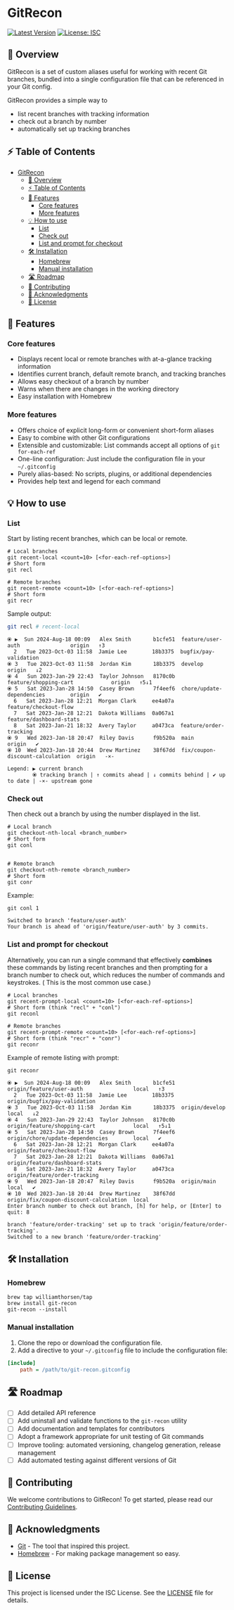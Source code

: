 # GitRecon

[![Latest Version](https://img.shields.io/badge/version-0.10.0-blue.svg)](https://github.com/williamthorsen/git-recon/releases)
[![License: ISC](https://img.shields.io/badge/License-ISC-yellow.svg)](https://opensource.org/licenses/ISC)

## 📖 Overview

GitRecon is a set of custom aliases useful for working with recent Git branches,
bundled into a single configuration file that can be referenced in your Git config.

GitRecon provides a simple way to

- list recent branches with tracking information
- check out a branch by number
- automatically set up tracking branches

## ⚡ Table of Contents

<!-- TOC -->
* [GitRecon](#gitrecon)
  * [📖 Overview](#-overview)
  * [⚡ Table of Contents](#-table-of-contents)
  * [🎯 Features](#-features)
    * [Core features](#core-features)
    * [More features](#more-features)
  * [💡 How to use](#-how-to-use)
    * [List](#list)
    * [Check out](#check-out)
    * [List and prompt for checkout](#list-and-prompt-for-checkout)
  * [🛠️ Installation](#-installation)
    * [Homebrew](#homebrew)
    * [Manual installation](#manual-installation)
  * [🛣️ Roadmap](#-roadmap)
  * [🤝 Contributing](#-contributing)
  * [🙏 Acknowledgments](#-acknowledgments)
  * [📝 License](#-license)
<!-- TOC -->

## 🎯 Features

### Core features

- Displays recent local or remote branches with at-a-glance tracking information
- Identifies current branch, default remote branch, and tracking branches
- Allows easy checkout of a branch by number
- Warns when there are changes in the working directory
- Easy installation with Homebrew

### More features

- Offers choice of explicit long-form or convenient short-form aliases
- Easy to combine with other Git configurations
- Extensible and customizable: List commands accept all options of `git for-each-ref`
- One-line configuration: Just include the configuration file in your `~/.gitconfig`
- Purely alias-based: No scripts, plugins, or additional dependencies
- Provides help text and legend for each command

## 💡 How to use

### List

Start by listing recent branches, which can be local or remote.

```shell
# Local branches
git recent-local <count=10> [<for-each-ref-options>]
# Short form
git recl

# Remote branches
git recent-remote <count=10> [<for-each-ref-options>]
# Short form
git recr
```

Sample output:

```bash
git recl # recent-local
```

```
⦿ ▶︎  Sun 2024-Aug-18 00:09   Alex Smith       b1cfe51  feature/user-auth                origin   ↑3
  2   Tue 2023-Oct-03 11:58  Jamie Lee        18b3375  bugfix/pay-validation            
⦿ 3   Tue 2023-Oct-03 11:58  Jordan Kim       18b3375  develop                          origin   ↓2
⦿ 4   Sun 2023-Jan-29 22:43  Taylor Johnson   8170c0b  feature/shopping-cart            origin   ↑5↓1
⦿ 5   Sat 2023-Jan-28 14:50  Casey Brown      7f4eef6  chore/update-dependencies        origin   ✔
  6   Sat 2023-Jan-28 12:21  Morgan Clark     ee4a07a  feature/checkout-flow
  7   Sat 2023-Jan-28 12:21  Dakota Williams  0a067a1  feature/dashboard-stats
  8   Sat 2023-Jan-21 18:32  Avery Taylor     a0473ca  feature/order-tracking
⦿ 9   Wed 2023-Jan-18 20:47  Riley Davis      f9b520a  main                             origin   ✔
⦿ 10  Wed 2023-Jan-18 20:44  Drew Martinez    38f67dd  fix/coupon-discount-calculation  origin   -×-

Legend: ▶︎ current branch
        ⦿ tracking branch | ↑ commits ahead | ↓ commits behind | ✔ up to date | -×- upstream gone
```

### Check out

Then check out a branch by using the number displayed in the list.

```shell
# Local branch
git checkout-nth-local <branch_number>
# Short form
git conl

  
# Remote branch
git checkout-nth-remote <branch_number>
# Short form
git conr
```

Example:

```shell
git conl 1
```

```
Switched to branch 'feature/user-auth'
Your branch is ahead of 'origin/feature/user-auth' by 3 commits.
```

### List and prompt for checkout

Alternatively, you can run a single command that effectively **combines** these commands by listing recent branches and then prompting for a branch number to check out,
which reduces the number of commands and keystrokes. ( This is the most common use case.)

```shell
# Local branches
git recent-prompt-local <count=10> [<for-each-ref-options>]
# Short form (think "recl" + "conl")
git reconl

# Remote branches
git recent-prompt-remote <count=10> [<for-each-ref-options>]
# Short form (think "recr" + "conr")
git reconr
```

Example of remote listing with prompt:

```shell
git reconr
```

```
⦿ ▶︎  Sun 2024-Aug-18 00:09   Alex Smith       b1cfe51  origin/feature/user-auth                local   ↑3
  2   Tue 2023-Oct-03 11:58  Jamie Lee        18b3375  origin/bugfix/pay-validation
⦿ 3   Tue 2023-Oct-03 11:58  Jordan Kim       18b3375  origin/develop                          local   ↓2
⦿ 4   Sun 2023-Jan-29 22:43  Taylor Johnson   8170c0b  origin/feature/shopping-cart            local   ↑5↓1
⦿ 5   Sat 2023-Jan-28 14:50  Casey Brown      7f4eef6  origin/chore/update-dependencies        local   ✔
  6   Sat 2023-Jan-28 12:21  Morgan Clark     ee4a07a  origin/feature/checkout-flow
  7   Sat 2023-Jan-28 12:21  Dakota Williams  0a067a1  origin/feature/dashboard-stats
  8   Sat 2023-Jan-21 18:32  Avery Taylor     a0473ca  origin/feature/order-tracking
⦿ 9   Wed 2023-Jan-18 20:47  Riley Davis      f9b520a  origin/main                             local   ✔
⦿ 10  Wed 2023-Jan-18 20:44  Drew Martinez    38f67dd  origin/fix/coupon-discount-calculation  local
Enter branch number to check out branch, [h] for help, or [Enter] to quit: 8
```

```
branch 'feature/order-tracking' set up to track 'origin/feature/order-tracking'.
Switched to a new branch 'feature/order-tracking'
```

## 🛠️ Installation

### Homebrew

```shell
brew tap williamthorsen/tap
brew install git-recon
git-recon --install
```

### Manual installation

1. Clone the repo or download the configuration file.
2. Add a directive to your `~/.gitconfig` file to include the configuration file:

```ini
[include]
    path = /path/to/git-recon.gitconfig
```

## 🛣️ Roadmap

- [ ] Add detailed API reference
- [ ] Add uninstall and validate functions to the `git-recon` utility
- [ ] Add documentation and templates for contributors
- [ ] Adopt a framework appropriate for unit testing of Git commands
- [ ] Improve tooling: automated versioning, changelog generation, release management
- [ ] Add automated testing against different versions of Git

## 🤝 Contributing

We welcome contributions to GitRecon! To get started, please read our [Contributing Guidelines](CONTRIBUTING.md).

## 🙏 Acknowledgments

- [Git](https://git-scm.com/) - The tool that inspired this project.
- [Homebrew](https://brew.sh/) - For making package management so easy.

## 📝 License

This project is licensed under the ISC License. See the [LICENSE](LICENSE) file for details.

